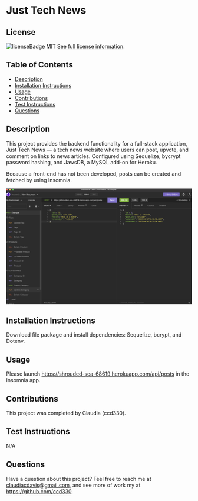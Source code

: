 # Just Tech News

  
  ## License
  ![licenseBadge](https://img.shields.io/badge/License-MIT-blue.svg)
  MIT
  [See full license information](https://opensource.org/licenses/MIT).
  

  ## Table of Contents
  * [Description](#description)
  * [Installation Instructions](#installation-instructions)
  * [Usage](#usage)
  * [Contributions](#contributions)
  * [Test Instructions](#test-instructions)
  * [Questions](#questions)

  ## Description
  This project provides the backend functionality for a full-stack application, Just Tech News — a tech news website where users can post, upvote, and comment on links to news articles. Configured using Sequelize, bycrypt password hashing, and JawsDB, a MySQL add-on for Heroku.
  
  Because a front-end has not been developed, posts can be created and fetched by using Insomnia.
  
  <img src="https://github.com/ccd330/just-tech-news/blob/main/demo.png" />

  ## Installation Instructions
  Download file package and install dependencies: Sequelize, bcrypt, and Dotenv.

  ## Usage
  Please launch https://shrouded-sea-68619.herokuapp.com/api/posts in the Insomnia app.

  ## Contributions
  This project was completed by Claudia (ccd330).

  ## Test Instructions
  N/A

  ## Questions
  Have a question about this project? Feel free to reach me at claudiacdavis@gmail.com, and see more of work my at https://github.com/ccd330.
